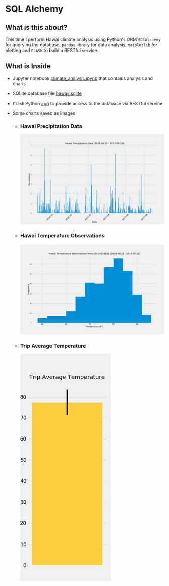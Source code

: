 # SQL Alchemy

## What is this about?

This time I perform Hawai climate analysis using Python's ORM `SQLAlchemy` for querying the database, `pandas` library for data analysis, `matplotlib` for plotting and `FLASK` to build a RESTful service.

## What is Inside
  
- Jupyter notebook [climate_analysis.ipynb](climate_analysis.ipynb) that contains analysis and charts
  
- SQLite database file [hawaii.sqlite](hawaii.sqlite)

- `Flask` Python [app](web_app.py) to provide access to the database via RESTful service

- Some charts saved as images

  - ### Hawai Precipitation Data

    ![HawaiPrecipitation](Images/HawaiPrecipitation.png)

  - ### Hawai Temperature Observations

    ![TemperatureHistogram](Images/TemperatureHistogram.png)

  - ### Trip Average Temperature

    ![TripAverageTemperature](Images/TripAverageTemperature.png)

